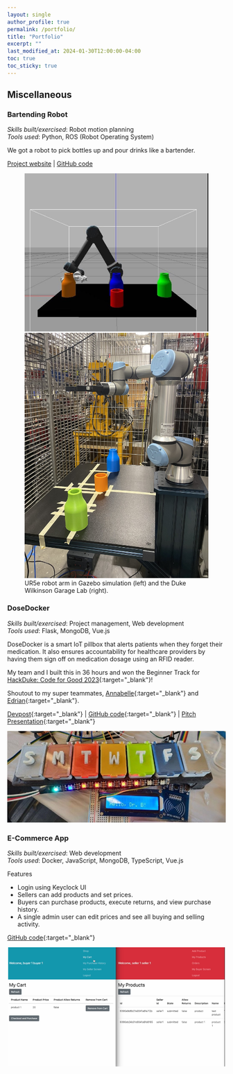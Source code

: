 ```yaml
---
layout: single
author_profile: true
permalink: /portfolio/
title: "Portfolio"
excerpt: ""
last_modified_at: 2024-01-30T12:00:00-04:00
toc: true
toc_sticky: true
---
```


## Miscellaneous

### Bartending Robot

*Skills built/exercised*: Robot motion planning <br>
*Tools used*: Python, ROS (Robot Operating System)

We got a robot to pick bottles up and pour drinks like a bartender.

[Project website](https://sites.google.com/view/ece-383-final-project/home) \| [GitHub code](https://github.com/MarcusOrtiz/BartendingRobot)


<figure class="half">
	<img src="/assets/ur5e-robot-arm.jpg">
	<img src="/assets/ur5e-garage-lab.jpg">
	<figcaption>UR5e robot arm in Gazebo simulation (left) and the Duke Wilkinson Garage Lab (right). </figcaption>
</figure>

### DoseDocker
*Skills built/exercised*: Project management, Web development <br>
*Tools used*: Flask, MongoDB, Vue.js

DoseDocker is a smart IoT pillbox that alerts patients when they forget their medication. It also ensures accountability for healthcare providers by having them sign off on medication dosage using an RFID reader.

My team and I built this in 36 hours and won the Beginner Track for [HackDuke: Code for Good 2023](https://www.linkedin.com/posts/hackduke_hackduke-code-for-good-2023-recap-activity-7109700455693238273-xRAV){:target="_blank"}!

Shoutout to my super teammates, [Annabelle](https://github.com/shinysw){:target="_blank"} and [Edrian](https://github.com/edrian-liao){:target="_blank"}.

[Devpost](https://devpost.com/software/pillbox-alarm){:target="_blank"} \| [GitHub code](https://github.com/edrian-liao/hackduke){:target="_blank"} \| [Pitch Presentation](https://docs.google.com/presentation/d/1py8z9A5hT9-pCioKTpm5W1MpNgXQnmB5_weVPzX4_Eo/edit#slide=id.g27d3f9691e2_0_0){:target="_blank"}


<img src="/assets/DoseDocker.jpg" alt="DoseDocker" width=""/>


### E-Commerce App
*Skills built/exercised*: Web development <br>
*Tools used*: Docker, JavaScript, MongoDB, TypeScript, Vue.js

Features
- Login using Keyclock UI
- Sellers can add products and set prices.
- Buyers can purchase products, execute returns, and view purchase history.
- A single admin user can edit prices and see all buying and selling activity.

[GitHub code](https://github.com/jgtiu/ecommerce-web-app){:target="_blank"}

<p align="center">
    <img src="/assets/ecommerce.png" alt="ecommerce" width="500"/>
</p>
